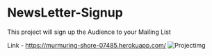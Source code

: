 # NewsLetter-Signup
This project will sign up the Audience to your Mailing List

Link - https://murmuring-shore-07485.herokuapp.com/
![Projectimg](https://user-images.githubusercontent.com/86323672/169705244-d9742c25-5815-48f4-a465-8843db9d2ea9.png)
